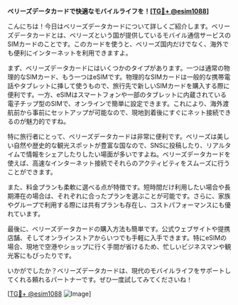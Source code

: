 **ベリーズデータカードで快適なモバイルライフを！[[TG💪+ @esim1088](https://t.me/s/esim1088)]**

こんにちは！今日はベリーズデータカードについて詳しくご紹介します。ベリーズデータカードとは、ベリーズという国が提供しているモバイル通信サービスのSIMカードのことです。このカードを使うと、ベリーズ国内だけでなく、海外でも便利にインターネットを利用できますよ。

まず、ベリーズデータカードにはいくつかのタイプがあります。一つは通常の物理的なSIMカード、もう一つはeSIMです。物理的なSIMカードは一般的な携帯電話やタブレットに挿して使うもので、旅行先で新しいSIMカードを購入する際に便利です。一方、eSIMはスマートフォンや一部のタブレットに内蔵されている電子チップ型のSIMで、オンラインで簡単に設定できます。これにより、海外渡航前から事前にセットアップが可能なので、現地到着後にすぐにネット接続できるのが魅力的ですね。

特に旅行者にとって、ベリーズデータカードは非常に便利です。ベリーズは美しい自然や歴史的な観光スポットが豊富な国なので、SNSに投稿したり、リアルタイムで情報をシェアしたりしたい場面が多いですよね。ベリーズデータカードを使えば、高速なインターネット接続でそれらのアクティビティをスムーズに行うことができます。

また、料金プランも柔軟に選べる点が特徴です。短時間だけ利用したい場合や長期滞在の場合は、それぞれに合ったプランを選ぶことが可能です。さらに、家族やグループで利用する際には共有プランも存在し、コストパフォーマンスにも優れています。

最後に、ベリーズデータカードの購入方法も簡単です。公式ウェブサイトや提携店舗、そしてオンラインストアからいつでも手軽に入手できます。特にeSIMの場合、現地で空港やショップに行く手間が省けるため、忙しいビジネスマンや観光客にもぴったりです。

いかがでしたか？ベリーズデータカードは、現代のモバイルライフをサポートしてくれる頼れるパートナーです。ぜひ一度試してみてくださいね！

[[TG💪+ @esim1088](https://t.me/s/esim1088) ![Image](https://i.postimg.cc/Y0z9fWf4/image.png)]